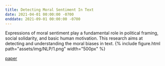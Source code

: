 ```yaml
---
title: Detecting Moral Sentiment In Text
date: 2021-04-01 00:00:00 -0700
enddate: 2021-09-01 00:00:00 -0700
---
```

Expressions of moral sentiment play a fundamental role in political framing, social solidarity, and basic human motivation. This research aims at detecting and understanding the moral biases in text.
{% include figure.html path="assets/img/NLP/1.png" width="500px" %}

[paper](https://aclanthology.org/2021.ccl-1.49/)